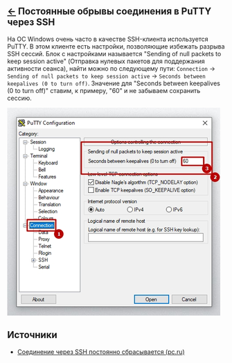 [&larr;](readme.md "Windows") Постоянные обрывы соединения в PuTTY через SSH
----------------------------------------------------------------------------

На ОС Windows очень часто в качестве SSH-клиента используется PuTTY. В этом клиенте есть настройки, позволяющие избежать разрыва SSH сессий. Блок с настройками называется "Sending of null packets to keep session active" (Отправка нулевых пакетов для поддержания активности сеанса), найти можно по следующему пути: `Connection` -> `Sending of null packets to keep session active` -> `Seconds between keepalives (0 to turn off)`. Значение для "Seconds between keepalives (0 to turn off)" ставим, к примеру, "60" и не забываем сохранить сессию.

![Sending of null packets to keep session active](../../images/constant-connection-interruptions-in-putty-over-ssh/sending-of-null-packets-to-keep-session-active.jpg)

## <a name="sources"></a> Источники

- [Соединение через SSH постоянно сбрасывается (pc.ru)](https://pc.ru/articles/soedinenie-cherez-ssh-postoyanno-sbrasyvaetsya-obryvaetsya#putty)